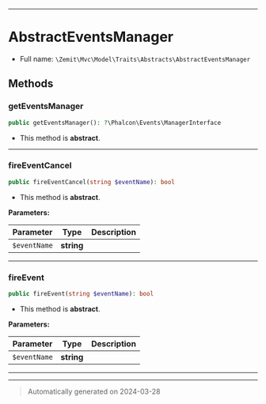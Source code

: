 ***

# AbstractEventsManager





* Full name: `\Zemit\Mvc\Model\Traits\Abstracts\AbstractEventsManager`




## Methods


### getEventsManager



```php
public getEventsManager(): ?\Phalcon\Events\ManagerInterface
```




* This method is **abstract**.







***

### fireEventCancel



```php
public fireEventCancel(string $eventName): bool
```




* This method is **abstract**.



**Parameters:**

| Parameter | Type | Description |
|-----------|------|-------------|
| `$eventName` | **string** |  |





***

### fireEvent



```php
public fireEvent(string $eventName): bool
```




* This method is **abstract**.



**Parameters:**

| Parameter | Type | Description |
|-----------|------|-------------|
| `$eventName` | **string** |  |





***

***
> Automatically generated on 2024-03-28

